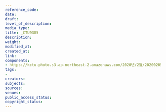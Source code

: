 ```yaml
---
reference_code: 
date: 
draft: 
level_of_description: 
media_type: 
title: _CTU9385
description: 
weight: 
modified_at: 
created_at: 
link: 
components:
- https://kctu-photo.s3.ap-northeast-2.amazonaws.com/2020년/2월/20200205_김명환+위원장+인터뷰/_CTU9385.jpg
tags:
- 
creators: 
subjects: 
sources: 
venues: 
public_access_status: 
copyright_status: 
---
```

